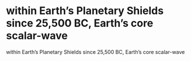 # within Earth’s Planetary Shields since 25,500 BC, Earth’s core scalar-wave

within Earth’s Planetary Shields since 25,500 BC, Earth’s core scalar-wave